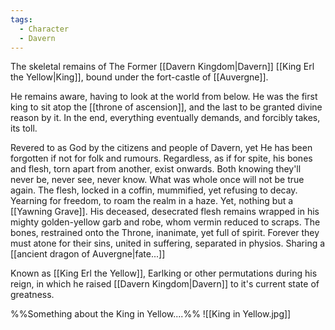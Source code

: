 ```yaml
---
tags:
  - Character
  - Davern
---
```

The skeletal remains of The Former [[Davern Kingdom|Davern]] [[King Erl the Yellow|King]], bound under the fort-castle of [[Auvergne]].

He remains aware, having to look at the world from below.
He was the first king to sit atop the [[throne of ascension]], and the last to be granted divine reason by it. In the end, everything eventually demands, and forcibly takes, its toll. 

Revered to as God by the citizens and people of Davern, yet He has been forgotten if not for folk and rumours. Regardless, as if for spite, his bones and flesh, torn apart from another, exist onwards. 
Both knowing they'll never be, never see, never know. What was whole once will not be true again. 
The flesh, locked in a coffin, mummified, yet refusing to decay. 
Yearning for freedom, to roam the realm in a haze. 
	Yet, nothing but a [[Yawning Grave]]. 
His deceased, desecrated flesh remains wrapped in his mighty golden-yellow garb and robe, whom vermin reduced to scraps.
The bones, restrained onto the Throne, inanimate, yet full of spirit. 
Forever they must atone for their sins, united in suffering, separated in physios. 
Sharing a [[ancient dragon of Auvergne|fate...]]


Known as [[King Erl the Yellow]], Earlking or other permutations during his reign, in which he raised [[Davern Kingdom|Davern]] to it's current state of greatness. 

%%Something about the King in Yellow....%%
![[King in Yellow.jpg]]